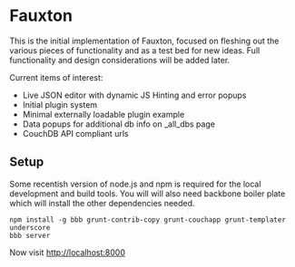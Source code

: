 Fauxton
=======

This is the initial implementation of Fauxton, focused on fleshing out
the various pieces of functionality and as a test bed for new ideas.
Full functionality and design considerations will be added later.

Current items of interest:

  * Live JSON editor with dynamic JS Hinting and error popups
  * Initial plugin system
  * Minimal externally loadable plugin example
  * Data popups for additional db info on \_all_dbs page
  * CouchDB API compliant urls

## Setup ##

Some recentish version of node.js and npm is required for the local
development and build tools. You will will also need backbone boiler
plate which will install the other dependencies needed.

    npm install -g bbb grunt-contrib-copy grunt-couchapp grunt-templater underscore
    bbb server

Now visit [http://localhost:8000](http://localhost:8000)
